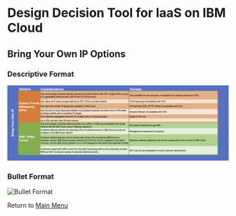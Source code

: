 # Design Decision Tool for IaaS on IBM Cloud

## Bring Your Own IP Options

### Descriptive Format
![Descriptive Format](/images/rainbow_tool_byoip.png)

### Bullet Format
![Bullet Format](/images/express_tool_byoip.png)

Return to [Main Menu](README.md)
